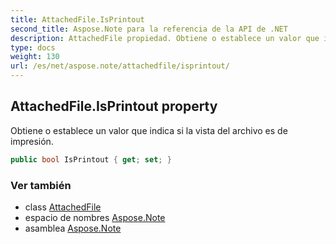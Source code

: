 ```yaml
---
title: AttachedFile.IsPrintout
second_title: Aspose.Note para la referencia de la API de .NET
description: AttachedFile propiedad. Obtiene o establece un valor que indica si la vista del archivo es de impresión.
type: docs
weight: 130
url: /es/net/aspose.note/attachedfile/isprintout/
---
```

## AttachedFile.IsPrintout property

Obtiene o establece un valor que indica si la vista del archivo es de impresión.

```csharp
public bool IsPrintout { get; set; }
```

### Ver también

* class [AttachedFile](../)
* espacio de nombres [Aspose.Note](../../attachedfile/)
* asamblea [Aspose.Note](../../../)


